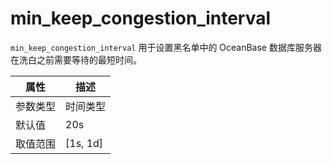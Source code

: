 # min_keep_congestion_interval

`min_keep_congestion_interval` 用于设置黑名单中的 OceanBase 数据库服务器在洗白之前需要等待的最短时间。

|  属性    | 描述     |
|----------|---------|
| 参数类型 |   时间类型      |
| 默认值   | 20s     |
| 取值范围 | [1s, 1d]  |
